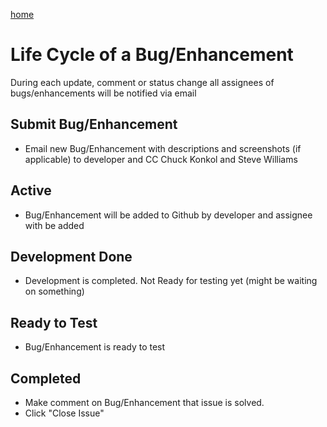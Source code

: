 <a href="https://aquaaerobic.github.io/HowToUseGithub/">home</a>

# Life Cycle of a Bug/Enhancement

During each update, comment or status change all assignees of bugs/enhancements will be notified via email

## Submit Bug/Enhancement
- Email new Bug/Enhancement with descriptions and screenshots (if applicable) to developer and CC Chuck Konkol and Steve Williams

## Active
- Bug/Enhancement will be added to Github by developer and assignee with be added

## Development Done
- Development is completed. Not Ready for testing yet (might be waiting on something)

## Ready to Test 
- Bug/Enhancement is ready to test

## Completed
- Make comment on Bug/Enhancement that issue is solved.
- Click "Close Issue"
